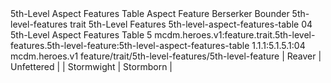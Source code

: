 <ability>
  <name>5th-Level Aspect Features Table</name>
  <keywords>
    <keyword>Aspect</keyword>
  </keywords>
  <type>Feature</type>
  <distance>Berserker</distance>
  <target>Bounder</target>
  <metadata>
    <class>5th-level-features</class>
    <feature_type>trait</feature_type>
    <file_dpath>5th-Level Features</file_dpath>
    <item_id>5th-level-aspect-features-table</item_id>
    <item_index>04</item_index>
    <item_name>5th-Level Aspect Features Table</item_name>
    <level>5</level>
    <scc>mcdm.heroes.v1:feature.trait.5th-level-features.5th-level-feature:5th-level-aspect-features-table</scc>
    <scdc>1.1.1:5.1.5.1:04</scdc>
    <source>mcdm.heroes.v1</source>
    <type>feature/trait/5th-level-features/5th-level-feature</type>
  </metadata>
  <effects>
    <effect type="mundane">| Reaver     | Unfettered |
| Stormwight | Stormborn  |</effect>
  </effects>
</ability>
